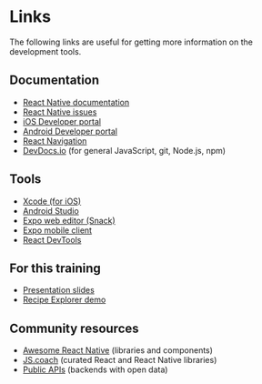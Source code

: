 # Links

The following links are useful for getting more information on the development tools.

## Documentation

- [React Native documentation](https://facebook.github.io/react-native/)
- [React Native issues](https://github.com/facebook/react-native/issues)
- [iOS Developer portal](https://developer.apple.com/ios/)
- [Android Developer portal](https://developer.android.com)
- [React Navigation](https://reactnavigation.org/docs/en/drawer-navigator.html)
- [DevDocs.io](http://devdocs.io/) (for general JavaScript, git, Node.js, npm)

## Tools

- [Xcode (for iOS)](https://developer.apple.com/xcode/)
- [Android Studio](https://developer.android.com/studio/)
- [Expo web editor (Snack)](https://snack.expo.io/)
- [Expo mobile client](https://expo.io/tools#client)
- [React DevTools](https://github.com/facebook/react-devtools)

## For this training

- [Presentation slides](https://speakerdeck.com/staltz/react-native-for-mobile-development)
- [Recipe Explorer demo](https://github.com/staltz/citw-demo)

## Community resources

- [Awesome React Native](https://github.com/jondot/awesome-react-native) (libraries and components)
- [JS.coach](https://js.coach/) (curated React and React Native libraries)
- [Public APIs](https://github.com/toddmotto/public-apis) (backends with open data)
